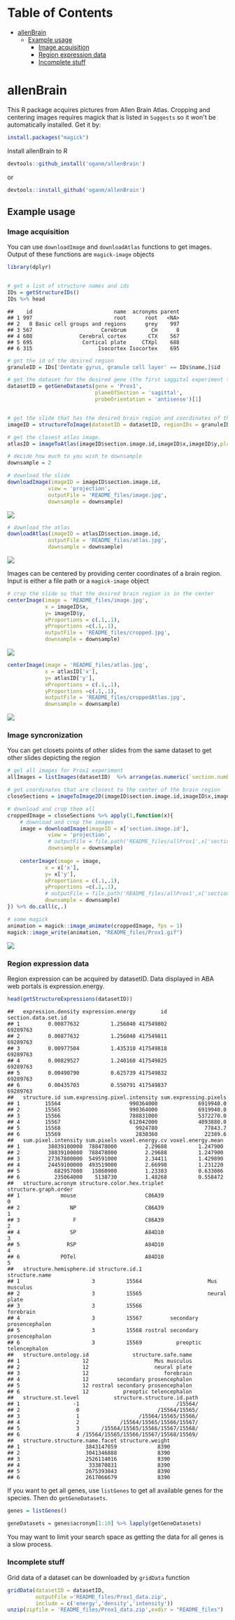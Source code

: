 
Table of Contents
=================

-   [allenBrain](#allenbrain)
    -   [Example usage](#example-usage)
        -   [Image acquisition](#image-acquisition)
        -   [Region expression data](#region-expression-data)
        -   [Incomplete stuff](#incomplete-stuff)

allenBrain
==========

This R package acquires pictures from Allen Brain Atlas. Cropping and centering images requires magick that is listed in `Suggests` so it won't be automatically installed. Get it by:

``` r
install.packages("magick")
```

Install allenBrain to R

``` r
devtools::github_install('oganm/allenBrain')
```
or
``` r
devtools::install_github('oganm/allenBrain')
```


Example usage
-------------

### Image acquisition

You can use `downloadImage` and `downloadAtlas` functions to get images. Output of these functions are `magick-image` objects

``` r
library(dplyr)


# get a list of structure names and ids
IDs = getStructureIDs()
IDs %>% head
```

    ##    id                          name  acronyms parent
    ## 1 997                          root      root   <NA>
    ## 2   8 Basic cell groups and regions      grey    997
    ## 3 567                      Cerebrum        CH      8
    ## 4 688               Cerebral cortex       CTX    567
    ## 5 695                Cortical plate     CTXpl    688
    ## 6 315                     Isocortex Isocortex    695

``` r
# get the id of the desired region
granuleID = IDs['Dentate gyrus, granule cell layer' == IDs$name,]$id

# get the dataset for the desired gene (the first saggital experiment that did not fail)
datasetID = getGeneDatasets(gene = 'Prox1',
                            planeOfSection = 'sagittal',
                            probeOrientation = 'antisense')[1]


# get the slide that has the desired brain region and coordinates of the center of the region
imageID = structureToImage(datasetID = datasetID, regionIDs = granuleID)

# get the closest atlas image. 
atlasID = imageToAtlas(imageID$section.image.id,imageID$x,imageID$y,planeOfSection ='sagittal')

# decide how much to you wish to downsample
downsample = 2

# download the slide
downloadImage(imageID = imageID$section.image.id, 
             view = 'projection',
             outputFile = 'README_files/image.jpg',
             downsample = downsample)
```

![](README_files/image.jpg)

``` r
# download the atlas
downloadAtlas(imageID = atlasID$section.image.id, 
             outputFile = 'README_files/atlas.jpg',
             downsample = downsample)
```

![](README_files/atlas.jpg)

Images can be centered by providing center coordinates of a brain region. Input is either a file path or a `magick-image` object

``` r
# crop the slide so that the desired brain region is in the center
centerImage(image = 'README_files/image.jpg', 
            x = imageID$x,
            y= imageID$y,
            xProportions = c(.1,.1),
            yProportions =c(.1,.1),
            outputFile = 'README_files/cropped.jpg',
            downsample = downsample)
```

![](README_files/cropped.jpg)

``` r
centerImage(image = 'README_files/atlas.jpg', 
            x = atlasID['x'],
            y= atlasID['y'],
            xProportions = c(.1,.1),
            yProportions =c(.1,.1),
            outputFile = 'README_files/croppedAtlas.jpg',
            downsample = downsample)
```

![](README_files/croppedAtlas.jpg)

### Image syncronization

You can get closets points of other slides from the same dataset to get other slides depicting the region

``` r
# gel all images for Prox1 experiment
allImages = listImages(datasetID)  %>% arrange(as.numeric(`section.number`))

# get coordinates that are closest to the center of the brain region
closeSections = imageToImage2D(imageID$section.image.id,imageID$x,imageID$y,allImages$id)

# download and crop them all
croppedImage = closeSections %>% apply(1,function(x){
    # download and crop the images
    image = downloadImage(imageID = x['section.image.id'], 
             view = 'projection',
             # outputFile = file.path('README_files/allProx1',x['section.image.id']),
             downsample = downsample)
    
    centerImage(image = image, 
            x = x['x'],
            y= x['y'],
            xProportions = c(.1,.1),
            yProportions =c(.1,.1),
            # outputFile = file.path('README_files/allProx1',x['section.image.id']),
            downsample = downsample)
}) %>% do.call(c,.)

# some magick
animation = magick::image_animate(croppedImage, fps = 1)
magick::image_write(animation, "README_files/Prox1.gif")
```

![](README_files/Prox1.gif)

### Region expression data

Region expression can be acquired by datasetID. Data displayed in ABA web portals is expression.energy.

``` r
head(getStructureExpressions(datasetID))
```

    ##   expression.density expression.energy        id section.data.set.id
    ## 1         0.00877632          1.256040 417549802            69289763
    ## 2         0.00877632          1.256040 417549811            69289763
    ## 3         0.00977504          1.435310 417549818            69289763
    ## 4         0.00829527          1.240160 417549825            69289763
    ## 5         0.00490790          0.625739 417549832            69289763
    ## 6         0.00435703          0.550791 417549837            69289763
    ##   structure.id sum.expressing.pixel.intensity sum.expressing.pixels
    ## 1        15564                      990364000             6919940.0
    ## 2        15565                      990364000             6919940.0
    ## 3        15566                      788831000             5372270.0
    ## 4        15567                      612042000             4093880.0
    ## 5        15568                        9924780               77843.7
    ## 6        15569                        2830360               22389.6
    ##   sum.pixel.intensity sum.pixels voxel.energy.cv voxel.energy.mean
    ## 1         38839100000  788478000         2.29688          1.247900
    ## 2         38839100000  788478000         2.29688          1.247900
    ## 3         27367800000  549591000         2.34411          1.429890
    ## 4         24459100000  493519000         2.66998          1.231220
    ## 5           682957000   15860900         1.23383          0.633086
    ## 6           235064000    5138730         1.48268          0.558472
    ##   structure.acronym structure.color.hex.triplet structure.graph.order
    ## 1             mouse                      C86A39                     0
    ## 2                NP                      C86A39                     1
    ## 3                 F                      C86A39                     2
    ## 4                SP                      A84D10                     3
    ## 5               RSP                      A84D10                     4
    ## 6             POTel                      A84D10                     5
    ##   structure.hemisphere.id structure.id.1                   structure.name
    ## 1                       3          15564                     Mus musculus
    ## 2                       3          15565                     neural plate
    ## 3                       3          15566                        forebrain
    ## 4                       3          15567         secondary prosencephalon
    ## 5                       3          15568 rostral secondary prosencephalon
    ## 6                       3          15569           preoptic telencephalon
    ##   structure.ontology.id              structure.safe.name
    ## 1                    12                     Mus musculus
    ## 2                    12                     neural plate
    ## 3                    12                        forebrain
    ## 4                    12         secondary prosencephalon
    ## 5                    12 rostral secondary prosencephalon
    ## 6                    12           preoptic telencephalon
    ##   structure.st.level           structure.structure.id.path
    ## 1                 -1                               /15564/
    ## 2                  0                         /15564/15565/
    ## 3                  1                   /15564/15565/15566/
    ## 4                  2             /15564/15565/15566/15567/
    ## 5                  3       /15564/15565/15566/15567/15568/
    ## 6                  4 /15564/15565/15566/15567/15568/15569/
    ##   structure.structure.name.facet structure.weight
    ## 1                     3843147059             8390
    ## 2                     3041346888             8390
    ## 3                     2526114016             8390
    ## 4                      333870831             8390
    ## 5                     2675393843             8390
    ## 6                     2617066679             8390

If you want to get all genes, use `listGenes` to get all available genes for the species. Then do `getGeneDatasets`.

``` r
genes = listGenes()

geneDatasets = genes$acronym[1:10] %>% lapply(getGeneDatasets)
```

You may want to limit your search space as getting the data for all genes is a slow process.

### Incomplete stuff

Grid data of a dataset can be downloaded by `gridData` function

``` r
gridData(datasetID = datasetID,
         outputFile ='README_files/Prox1_data.zip',
         include = c('energy','density','intensity'))
unzip(zipfile = 'README_files/Prox1_data.zip',exdir = "README_files")
```
